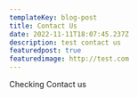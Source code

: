 ```yaml
---
templateKey: blog-post
title: Contact Us
date: 2022-11-11T18:07:45.237Z
description: test contact us
featuredpost: true
featuredimage: http://test.com
---
```

C﻿hecking Contact us